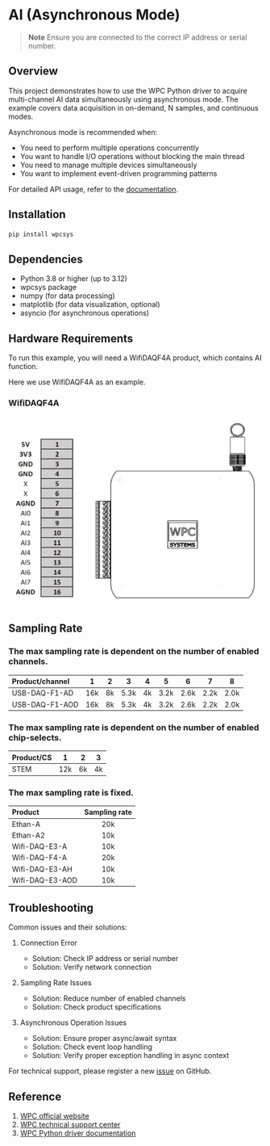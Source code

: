 # AI (Asynchronous Mode)
> **Note**
> Ensure you are connected to the correct IP address or serial number.

## Overview

This project demonstrates how to use the WPC Python driver to acquire multi-channel AI data simultaneously using asynchronous mode.
The example covers data acquisition in on-demand, N samples, and continuous modes.

Asynchronous mode is recommended when:
- You need to perform multiple operations concurrently
- You want to handle I/O operations without blocking the main thread
- You need to manage multiple devices simultaneously
- You want to implement event-driven programming patterns

For detailed API usage, refer to the [documentation](https://wpc-systems-ltd.github.io/WPC_Python_driver_release/).

## Installation

```bash
pip install wpcsys
```

## Dependencies

- Python 3.8 or higher (up to 3.12)
- wpcsys package
- numpy (for data processing)
- matplotlib (for data visualization, optional)
- asyncio (for asynchronous operations)

## Hardware Requirements

To run this example, you will need a WifiDAQF4A product, which contains AI function.

Here we use WifiDAQF4A as an example.

### WifiDAQF4A

<img src="https://github.com/WPC-Systems-Ltd/WPC_Python_driver_release/blob/main/Reference/Pinouts/pinout-WifiDAQF4A.JPG" alt="drawing" width="600"/>

## Sampling Rate

### The max sampling rate is dependent on the number of enabled channels.

| Product/channel | 1   | 2   | 3   | 4   | 5   | 6   | 7   | 8   |
|:----------------|:---:|:---:|:---:|:---:|:---:|:---:|:---:|:---:|
| USB-DAQ-F1-AD   | 16k | 8k  | 5.3k| 4k  | 3.2k| 2.6k| 2.2k| 2.0k|
| USB-DAQ-F1-AOD  | 16k | 8k  | 5.3k| 4k  | 3.2k| 2.6k| 2.2k| 2.0k|

### The max sampling rate is dependent on the number of enabled chip-selects.

| Product/CS  | 1  | 2  |3   |
|:------------|:--:|:--:|:--:|
| STEM        |12k |6k  |4k  |

### The max sampling rate is fixed.

| Product         |Sampling rate|
|:----------------|:-----------:|
| Ethan-A         | 20k         |
| Ethan-A2        | 10k         |
| Wifi-DAQ-E3-A   | 10k         |
| Wifi-DAQ-F4-A   | 20k         |
| Wifi-DAQ-E3-AH  | 10k         |
| Wifi-DAQ-E3-AOD | 10k         |

## Troubleshooting

Common issues and their solutions:

1. Connection Error
   - Solution: Check IP address or serial number
   - Solution: Verify network connection

2. Sampling Rate Issues
   - Solution: Reduce number of enabled channels
   - Solution: Check product specifications

3. Asynchronous Operation Issues
   - Solution: Ensure proper async/await syntax
   - Solution: Check event loop handling
   - Solution: Verify proper exception handling in async context

For technical support, please register a new [issue](https://github.com/WPC-Systems-Ltd/WPC_Python_driver_release/issues) on GitHub.

## Reference

1. [WPC official website](https://www.wpc.com.tw/)
2. [WPC technical support center](https://wpc.super.site/)
3. [WPC Python driver documentation](https://wpc-systems-ltd.github.io/WPC_Python_driver_release/)